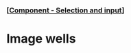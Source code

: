 ### [[Component - Selection and input](./human-interface-guidelines-markdown/component/selection-and-input.md)]  
  
# **Image wells**  

